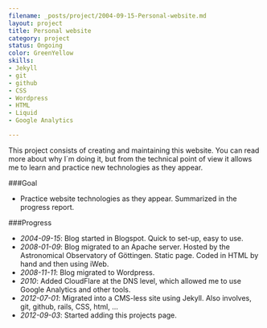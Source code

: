 ```yaml
---
filename: _posts/project/2004-09-15-Personal-website.md
layout: project
title: Personal website
category: project
status: Ongoing
color: GreenYellow 
skills:
- Jekyll
- git
- github
- CSS
- Wordpress 
- HTML
- Liquid
- Google Analytics

---
```


This project consists of creating and maintaining this website. You can
read more about why I´m doing it, but from the technical point of view
it allows me to learn and practice new technologies as they appear.

###Goal


* Practice website technologies as they appear. Summarized in the
  progress report.


###Progress

* *2004-09-15*:  Blog started in Blogspot. Quick to set-up, easy to use.
* *2008-01-09*:  Blog migrated to an Apache server. Hosted by the
  Astronomical Observatory of Göttingen. Static
  page. Coded in HTML by hand and then using iWeb.
* *2008-11-11*:  Blog migrated to Wordpress.
* *2010*:  Added CloudFlare at the DNS level, which allowed me to
  use Google Analytics and other tools.
* *2012-07-01*:  Migrated into a CMS-less site using Jekyll. Also involves, git, github,
  rails, CSS, html, ...
* *2012-09-03*:  Started adding this projects page.
